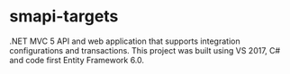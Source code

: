 # smapi-targets
.NET MVC 5 API and web application that supports integration configurations and transactions.  This project was built using VS 2017, C# and code first Entity Framework 6.0.
